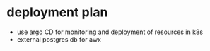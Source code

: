 # deployment plan

- use argo CD for monitoring and deployment of resources in k8s
- external postgres db for awx
